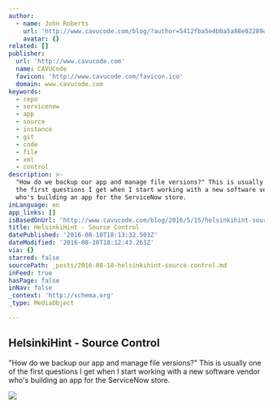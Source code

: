 ```yaml
---
author:
  - name: John Roberts
    url: 'http://www.cavucode.com/blog/?author=5412fba5e4b0a5a88e02289d'
    avatar: {}
related: []
publisher:
  url: 'http://www.cavucode.com'
  name: CAVUCode
  favicon: 'http://www.cavucode.com/favicon.ico'
  domain: www.cavucode.com
keywords:
  - repo
  - servicenow
  - app
  - source
  - instance
  - git
  - code
  - file
  - xml
  - control
description: >-
  "How do we backup our app and manage file versions?" This is usually one of
  the first questions I get when I start working with a new software vendor
  who's building an app for the ServiceNow store.
inLanguage: en
app_links: []
isBasedOnUrl: 'http://www.cavucode.com/blog/2016/5/15/helsinkihint-source-control'
title: HelsinkiHint - Source Control
datePublished: '2016-08-10T18:13:32.503Z'
dateModified: '2016-08-10T18:12:43.263Z'
via: {}
starred: false
sourcePath: _posts/2016-08-10-helsinkihint-source-control.md
inFeed: true
hasPage: false
inNav: false
_context: 'http://schema.org'
_type: MediaObject

---
```

<article style=""><h1>HelsinkiHint - Source Control</h1><p>"How do we backup our app and manage file versions?" This is usually one of the first questions I get when I start working with a new software vendor who's building an app for the ServiceNow store.</p><img src="http://static1.squarespace.com/static/5412fba6e4b00d34f67188d8/t/5738ab0ec6fc08145669ac88/1463331608710/?format=1000w" /></article>